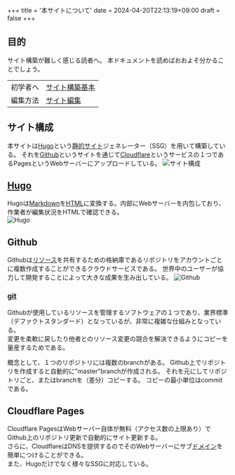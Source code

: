 +++
title = '本サイトについて'
date = 2024-04-20T22:13:19+09:00
draft = false
+++

## 目的
サイト構築が難しく感じる読者へ。
本ドキュメントを読めばおおよそ分かることでしょう。

|||
|:---|:---|
|初学者へ|[サイト構築基本](../web-basic)|
|編集方法|[サイト編集](../web-site-edit)|  

## サイト構成
本サイトは[Hugo](https://ja.wikipedia.org/wiki/Hugo_(%E3%82%BD%E3%83%95%E3%83%88%E3%82%A6%E3%82%A7%E3%82%A2))という[静的サイト](../web-basic/#静的サイト)ジェネレーター（SSG）を用いて構築している。
それを[Github](https://ja.wikipedia.org/wiki/GitHub)というサイトを通じて[Cloudflare](https://ja.wikipedia.org/wiki/Cloudflare)というサービスの１つであるPagesというWebサーバーにアップロードしている。
![サイト構成](/images/web-site/site-structure.png)

## [Hugo](https://gohugo.io/)
Hugoは[Markdown](../markup/#markdown)を[HTML](../markup/#html)に変換する。内部にWebサーバーを内包しており、作業者が編集状況をHTMLで確認できる。  
![Hugo](/images/web-site/hugo.png)

## Github
Githubは[リソース](../web-basic/#リソース)を共有するための格納庫であるリポジトリをアカウントごとに複数作成することができるクラウドサービスである。
世界中のユーザーが協力して開発することによって大きな成果を生み出している。
![Github](/images/web-site/github.png)

### [git](https://ja.wikipedia.org/wiki/Git)
Githubが使用しているリソースを管理するソフトウェアの１つであり、業界標準（デファクトスタンダード）となっているが、非常に複雑な仕組みとなっている。  
変更を柔軟に戻したり他者とのリソース変更の競合を解決できるようにコピーを量産するためである。  

概念として、１つのリポジトリには複数のbranchがある。 
Github上でリポジトリを作成すると自動的に"master"branchが作成される。
それを元にしてリポジトリごと、またはbranchを（差分）コピーする。
コピーの最小単位はcommitである。 

## Cloudflare Pages
Cloudflare PagesはWebサーバー自体が無料（アクセス数の上限あり）でGithub上のリポジトリ更新で自動的にサイト更新する。  
さらに、CloudflareはDNSを提供するのでそのWebサーバーにサブ[ドメイン](../web-basic/#ドメイン)を簡単につけることができる。  
また、Hugoだけでなく様々なSSGに対応している。

